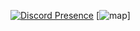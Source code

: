 <img src="https://count.getloli.com/get/@:Warasugi-777?theme=rule34" alt="" />

[![Discord Presence](https://lanyard.cnrad.dev/api/811515262238064640?showDisplayName=true&theme=dark)](https://discord.com/users/811515262238064640)
[![map](http://iraq.f5.si:8123)]
